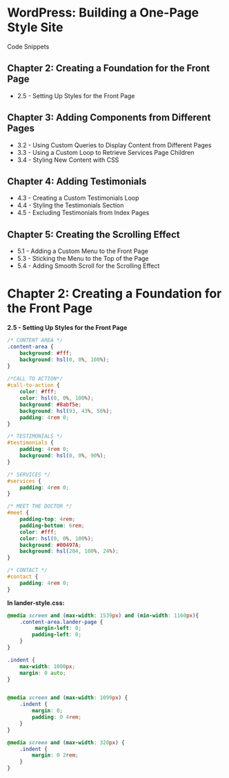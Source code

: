 # WordPress: Building a One-Page Style Site

Code Snippets

## Chapter 2: Creating a Foundation for the Front Page
  * 2.5 - Setting Up Styles for the Front Page
  
## Chapter 3: Adding Components from Different Pages

  * 3.2 - Using Custom Queries to Display Content from Different Pages
  * 3.3 - Using a Custom Loop to Retrieve Services Page Children
  * 3.4 - Styling New Content with CSS
## Chapter 4: Adding Testimonials

  * 4.3 - Creating a Custom Testimonials Loop
  * 4.4 - Styling the Testimonials Section
  * 4.5 - Excluding Testimonials from Index Pages
  
## Chapter 5: Creating the Scrolling Effect
  * 5.1 - Adding a Custom Menu to the Front Page
  * 5.3 - Sticking the Menu to the Top of the Page
  * 5.4 - Adding Smooth Scroll for the Scrolling Effect

# Chapter 2: Creating a Foundation for the Front Page

**2.5 - Setting Up Styles for the Front Page**

```css
/* CONTENT AREA */
.content-area {
	background: #fff;
	background: hsl(0, 0%, 100%);
}
				
/*CALL TO ACTION*/ 
#call-to-action {
    color: #fff;
    color: hsl(0, 0%, 100%);
    background: #8abf5e;
	background: hsl(93, 43%, 56%);
    padding: 4rem 0;
}

/* TESTIMONIALS */
#testimonials {
    padding: 4rem 0;
    background: hsl(0, 0%, 90%);
}

/* SERVICES */
#services {
    padding: 4rem 0;
}

/* MEET THE DOCTOR */ 
#meet {
    padding-top: 4rem;
    padding-bottom: 6rem;
	color: #fff;
    color: hsl(0, 0%, 100%);
	background: #00497A;
    background: hsl(204, 100%, 24%);
}

/* CONTACT */
#contact {
    padding: 4rem 0;
}
```
**In lander-style.css:**

```css
@media screen and (max-width: 1539px) and (min-width: 1160px){ 
    .content-area.lander-page {
         margin-left: 0; 
        padding-left: 0; 
    }
}

.indent {
    max-width: 1000px;
    margin: 0 auto;
}


@media screen and (max-width: 1099px) {
    .indent {
        margin: 0;
        padding: 0 4rem;
    }
}

@media screen and (max-width: 320px) {
    .indent {
        margin: 0 2rem;
    }
}
```
